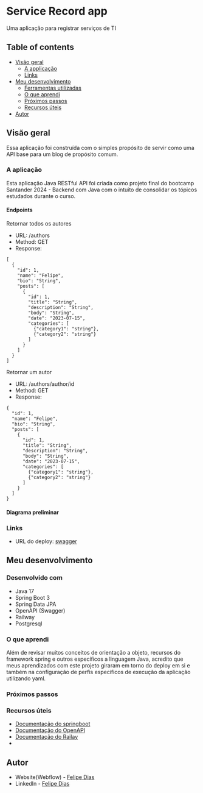 # Service Record app

Uma aplicação para registrar serviços de TI


## Table of contents

- [Visão geral](#visão-geral)
  - [A applicação](#a-aplicação)
  - [Links](#links)
- [Meu desenvolvimento](#meu-desenvolvimento)
  - [Ferramentas utilizadas](#built-with)
  - [O que aprendi](#o-que-aprendi)
  - [Próximos passos](#próximos-passos)
  - [Recursos úteis](#recursos-úteis)
- [Autor](#autor)


## Visão geral

Essa aplicação foi construída com o simples propósito de servir como uma
API base para um blog de propósito comum.

### A aplicação

Esta aplicação Java RESTful API foi criada como projeto final do bootcamp Santander 2024 - Backend com Java
com o intuito de consolidar os tópicos estudados durante o curso.

#### Endpoints

Retornar todos os autores
- URL: /authors
- Method: GET
- Response:
````
[
  {
    "id": 1,
    "name": "Felipe",
    "bio": "String",
    "posts": [
      {
        "id": 1,
        "title": "String",
        "description": "String",
        "body": "String",
        "date": "2023-07-15",
        "categories": [
          {"category1": "string"},
          {"category2": "string"}
        ]
      }
    ]
  }
]
````

Retornar um autor
- URL: /authors/author/id
- Method: GET
- Response:
````
{
  "id": 1,
  "name": "Felipe",
  "bio": "String",
  "posts": [
    {
      "id": 1,
      "title": "String",
      "description": "String",
      "body": "String",
      "date": "2023-07-15",
      "categories": [
        {"category1": "string"},
        {"category2": "string"}
      ]
    }
  ]
}

````
#### Diagrama preliminar


### Links


- URL do deploy: [swagger](https://projeto-final-blog-api-prd.up.railway.app)

## Meu desenvolvimento

### Desenvolvido com

- Java 17
- Spring Boot 3
- Spring Data JPA
- OpenAPI (Swagger)
- Railway
- Postgresql


### O que aprendi

Além de revisar muitos conceitos de orientação a objeto, recursos do framework spring
e outros específicos a linguagem Java, acredito que meus aprendizados com este projeto giraram em torno do deploy em si
e também na configuração de perfis específicos de execução da aplicação 
utilizando yaml.


### Próximos passos


### Recursos úteis

- [Documentação do springboot]()
- [Documentação do OpenAPI]()
- [Documentação do Railay]()
- 
## Autor

- Website(Webflow) - [Felipe Dias](https://diass-blog.webflow.io)
- LinkedIn - [Felipe Dias](https://www.linkedin.com/in/felipe-dsprado/)

